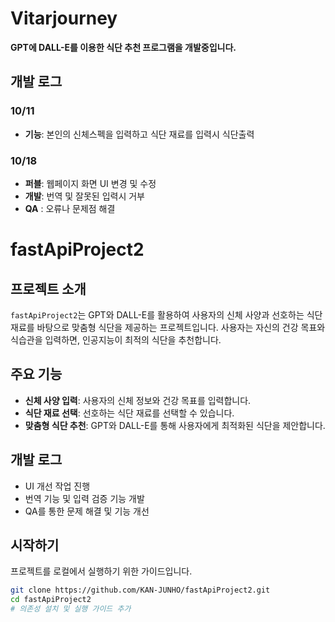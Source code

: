 # Vitarjourney

**GPT에 DALL-E를 이용한 식단 추천 프로그램을 개발중입니다.**

## 개발 로그

### 10/11
- **기능**: 본인의 신체스펙을 입력하고 식단 재료를 입력시 식단출력

### 10/18
- **퍼블**: 웹페이지 화면 UI 변경 및 수정
- **개발**: 번역 및 잘못된 입력시 거부
- **QA** : 오류나 문제점 해결
# fastApiProject2

## 프로젝트 소개
`fastApiProject2`는 GPT와 DALL-E를 활용하여 사용자의 신체 사양과 선호하는 식단 재료를 바탕으로 맞춤형 식단을 제공하는 프로젝트입니다. 사용자는 자신의 건강 목표와 식습관을 입력하면, 인공지능이 최적의 식단을 추천합니다.

## 주요 기능
- **신체 사양 입력**: 사용자의 신체 정보와 건강 목표를 입력합니다.
- **식단 재료 선택**: 선호하는 식단 재료를 선택할 수 있습니다.
- **맞춤형 식단 추천**: GPT와 DALL-E를 통해 사용자에게 최적화된 식단을 제안합니다.

## 개발 로그
- UI 개선 작업 진행
- 번역 기능 및 입력 검증 기능 개발
- QA를 통한 문제 해결 및 기능 개선

## 시작하기
프로젝트를 로컬에서 실행하기 위한 가이드입니다.

```bash
git clone https://github.com/KAN-JUNHO/fastApiProject2.git
cd fastApiProject2
# 의존성 설치 및 실행 가이드 추가
